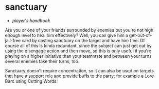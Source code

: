 # sanctuary

- *player's handbook*

Are you or one of your friends surrounded by enemies but you're not high enough level to heal him effectively? Well, you can give him a get-out-of-jail-free card by casting sanctuary on the target and have him flee. Of course all of this is kinda redundant, since the subject can just get out by using the disengage action and then move, so this is only useful if you're playing on a higher initiative than your teammate and between your turns several enemies take their turns, too.

Sanctuary doesn't require concentration, so it can also be used on targets that have a support role and provide buffs to the party; for example a Lore Bard using Cutting Words.
